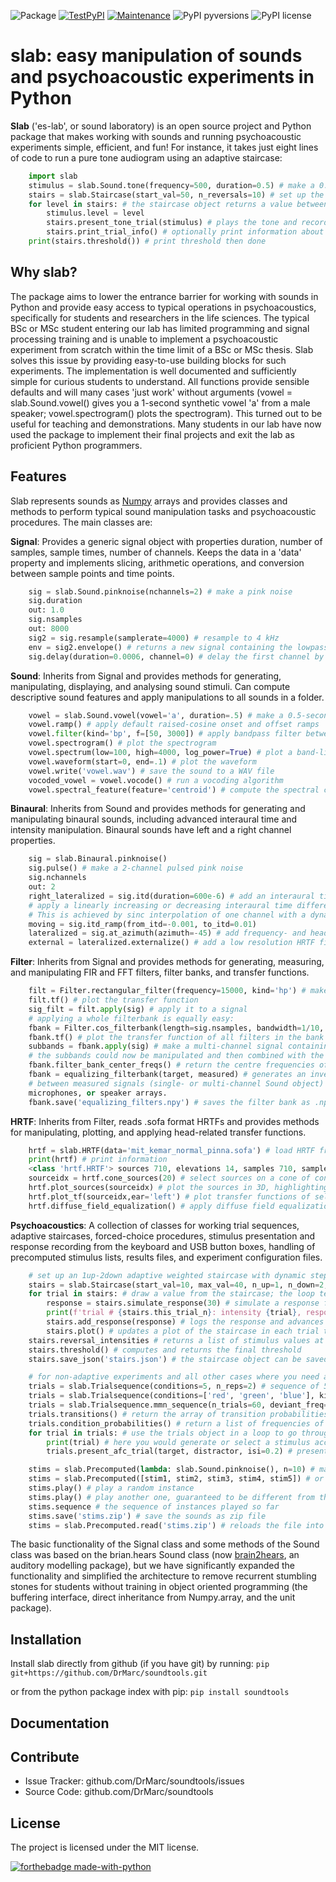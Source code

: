 ![Package](https://github.com/DrMarc/soundtools/workflows/Python%20package/badge.svg)
[![TestPyPI](https://github.com/DrMarc/soundtools/workflows/TestPyPi/badge.svg)](https://test.pypi.org/project/soundtools/)
[![Maintenance](https://img.shields.io/badge/Maintained%3F-yes-brightgreen.svg)](https://github.com/DrMarc/soundtools/graphs/commit-activity)
![PyPI pyversions](https://img.shields.io/badge/python-%3E3.6-blue)
![PyPI license](https://img.shields.io/badge/license-MIT-brightgreen)

**slab**: easy manipulation of sounds and psychoacoustic experiments in Python
======================

**Slab** ('es-lab', or sound laboratory) is an open source project and Python package that makes working with sounds and running psychoacoustic experiments simple, efficient, and fun! For instance, it takes just eight lines of code to run a pure tone audiogram using an adaptive staircase:
```python
    import slab
    stimulus = slab.Sound.tone(frequency=500, duration=0.5) # make a 0.5 sec pure tone of 500 Hz
    stairs = slab.Staircase(start_val=50, n_reversals=10) # set up the adaptive staircase
    for level in stairs: # the staircase object returns a value between 0 and 50 dB for each trial
        stimulus.level = level
        stairs.present_tone_trial(stimulus) # plays the tone and records a keypress (1 for 'heard', 2 for 'not heard')
        stairs.print_trial_info() # optionally print information about the current state of the staircase
    print(stairs.threshold()) # print threshold then done
```

Why slab?
---------
The package aims to lower the entrance barrier for working with sounds in Python and provide easy access to typical operations in psychoacoustics, specifically for students and researchers in the life sciences. The typical BSc or MSc student entering our lab has limited programming and signal processing training and is unable to implement a psychoacoustic experiment from scratch within the time limit of a BSc or MSc thesis. Slab solves this issue by providing easy-to-use building blocks for such experiments. The implementation is well documented and sufficiently simple for curious students to understand. All functions provide sensible defaults and will many cases 'just work' without arguments (vowel = slab.Sound.vowel() gives you a 1-second synthetic vowel 'a' from a male speaker; vowel.spectrogram() plots the spectrogram). This turned out to be useful for teaching and demonstrations. Many students in our lab have now used the package to implement their final projects and exit the lab as proficient Python programmers.

Features
--------
Slab represents sounds as [Numpy](https://www.numpy.org) arrays and provides classes and methods to perform typical sound manipulation tasks and psychoacoustic procedures. The main classes are:

**Signal**: Provides a generic signal object with properties duration, number of samples, sample times, number of channels. Keeps the data in a 'data' property and implements slicing, arithmetic operations, and conversion between sample points and time points.
```python
    sig = slab.Sound.pinknoise(nchannels=2) # make a pink noise
    sig.duration
	out: 1.0
	sig.nsamples
	out: 8000
	sig2 = sig.resample(samplerate=4000) # resample to 4 kHz
	env = sig2.envelope() # returns a new signal containing the lowpass Hilbert envelopes of both channels
	sig.delay(duration=0.0006, channel=0) # delay the first channel by 0.6 ms
```

**Sound**: Inherits from Signal and provides methods for generating, manipulating, displaying, and analysing sound stimuli. Can compute descriptive sound features and apply manipulations to all sounds in a folder.
```python
    vowel = slab.Sound.vowel(vowel='a', duration=.5) # make a 0.5-second synthetic vowel sound
    vowel.ramp() # apply default raised-cosine onset and offset ramps
    vowel.filter(kind='bp', f=[50, 3000]) # apply bandpass filter between 50 and 3000 Hz
    vowel.spectrogram() # plot the spectrogram
    vowel.spectrum(low=100, high=4000, log_power=True) # plot a band-limited spectrum
    vowel.waveform(start=0, end=.1) # plot the waveform
	vowel.write('vowel.wav') # save the sound to a WAV file
	vocoded_vowel = vowel.vocode() # run a vocoding algorithm
	vowel.spectral_feature(feature='centroid') # compute the spectral centroid of the sound in Hz
```

**Binaural**: Inherits from Sound and provides methods for generating and manipulating binaural sounds, including advanced interaural time and intensity manipulation. Binaural sounds have left and a right channel properties.
```python
    sig = slab.Binaural.pinknoise()
	sig.pulse() # make a 2-channel pulsed pink noise
    sig.nchannels
    out: 2
    right_lateralized = sig.itd(duration=600e-6) # add an interaural time difference of 600 microsec, right channel leading
    # apply a linearly increasing or decreasing interaural time difference.
    # This is achieved by sinc interpolation of one channel with a dynamic delay:
    moving = sig.itd_ramp(from_itd=-0.001, to_itd=0.01)
    lateralized = sig.at_azimuth(azimuth=-45) # add frequency- and headsize-dependent ITD and ILD corresponding to a sound at 45 deg
	external = lateralized.externalize() # add a low resolution HRTF filter that results in the percept of an externalized source (i.e. outside of the head), defaults to the KEMAR HRTF recordings, but any HRTF can be supplied
```

**Filter**: Inherits from Signal and provides methods for generating, measuring, and manipulating FIR and FFT filters, filter banks, and transfer functions.
```python
    filt = Filter.rectangular_filter(frequency=15000, kind='hp') # make a highpass filter
	filt.tf() # plot the transfer function
	sig_filt = filt.apply(sig) # apply it to a signal
	# applying a whole filterbank is equally easy:
	fbank = Filter.cos_filterbank(length=sig.nsamples, bandwidth=1/10, low_cutoff=100) # make a cosine filter bank
	fbank.tf() # plot the transfer function of all filters in the bank
	subbands = fbank.apply(sig) # make a multi-channel signal containing the passbands of the filters in the filter bank
	# the subbands could now be manipulated and then combined with the collapse_subbands method
	fbank.filter_bank_center_freqs() # return the centre frequencies of the filters in the filter bank
	fbank = equalizing_filterbank(target, measured) # generates an inverse filter bank for equalizing the differences
	# between measured signals (single- or multi-channel Sound object) and a target signal. Used for equalizing loudspeakers,
	microphones, or speaker arrays.
	fbank.save('equalizing_filters.npy') # saves the filter bank as .npy file.
```

**HRTF**: Inherits from Filter, reads .sofa format HRTFs and provides methods for manipulating, plotting, and applying head-related transfer functions.
```python
    hrtf = slab.HRTF(data='mit_kemar_normal_pinna.sofa') # load HRTF from a sofa file (the standard KEMAR data is included)
    print(hrtf) # print information
    <class 'hrtf.HRTF'> sources 710, elevations 14, samples 710, samplerate 44100.0
    sourceidx = hrtf.cone_sources(20) # select sources on a cone of confusion at 20 deg from midline
    hrtf.plot_sources(sourceidx) # plot the sources in 3D, highlighting the selected sources
    hrtf.plot_tf(sourceidx,ear='left') # plot transfer functions of selected sources in a waterfall plot
	hrtf.diffuse_field_equalization() # apply diffuse field equalization to remove non-spatial components of the HRTF
```

**Psychoacoustics**: A collection of classes for working trial sequences, adaptive staircases, forced-choice procedures, stimulus presentation and response recording from the keyboard and USB button boxes, handling of precomputed stimulus lists, results files, and experiment configuration files.
```python
    # set up an 1up-2down adaptive weighted staircase with dynamic step sizes:
    stairs = slab.Staircase(start_val=10, max_val=40, n_up=1, n_down=2, step_sizes=[3, 1], step_up_factor=1.5)
    for trial in stairs: # draw a value from the staircase; the loop terminates with the staircase
        response = stairs.simulate_response(30) # simulate a response from a participant using a psychometric function
        print(f'trial # {stairs.this_trial_n}: intensity {trial}, response {response}')
        stairs.add_response(response) # logs the response and advances the staircase
		stairs.plot() # updates a plot of the staircase in each trial to keep an eye on the performance of the listener
    stairs.reversal_intensities # returns a list of stimulus values at the reversal points of the staircase
    stairs.threshold() # computes and returns the final threshold
    stairs.save_json('stairs.json') # the staircase object can be saved as a human readable json file

    # for non-adaptive experiments and all other cases where you need a controlled sequence of stimulus values:
    trials = slab.Trialsequence(conditions=5, n_reps=2) # sequence of 5 conditions, repeated twice, without direct repetitions
    trials = slab.Trialsequence(conditions=['red', 'green', 'blue'], kind='infinite') # infinite sequence of color names
    trials = slab.Trialsequence.mmn_sequence(n_trials=60, deviant_freq=0.12) # stimulus sequence for an oddball design
    trials.transitions() # return the array of transition probabilities between all combinations of conditions.
    trials.condition_probabilities() # return a list of frequencies of conditions
    for trial in trials: # use the trials object in a loop to go through the trials
        print(trial) # here you would generate or select a stimulus according to the condition
        trials.present_afc_trial(target, distractor, isi=0.2) # present a 2-alternative forced-choice trial and record the response

    stims = slab.Precomputed(lambda: slab.Sound.pinknoise(), n=10) # make 10 instances of noise as one Sound-like object
    stims = slab.Precomputed([stim1, stim2, stim3, stim4, stim5]) # or use a list of sound objects, or a list comprehension
    stims.play() # play a random instance
    stims.play() # play another one, guaranteed to be different from the previous one
	stims.sequence # the sequence of instances played so far
    stims.save('stims.zip') # save the sounds as zip file
    stims = slab.Precomputed.read('stims.zip') # reloads the file into a Precomputed object
```

The basic functionality of the Signal class and some methods of the Sound class was based on the brian.hears Sound class (now [brain2hears](https://brian2hears.readthedocs.io/en/stable/), an auditory modelling package), but we have significantly expanded the functionality and simplified the architecture to remove recurrent stumbling stones for students without training in object oriented programming (the buffering interface,  direct inheritance from Numpy.array, and the unit package).

Installation
------------
Install slab directly from github (if you have git) by running:
```pip git+https://github.com/DrMarc/soundtools.git```

or from the python package index with pip:
```pip install soundtools```

Documentation
-------------


Contribute
----------

- Issue Tracker: github.com/DrMarc/soundtools/issues
- Source Code: github.com/DrMarc/soundtools

License
-------

The project is licensed under the MIT license.

[![forthebadge made-with-python](http://ForTheBadge.com/images/badges/made-with-python.svg)](https://www.python.org/)
